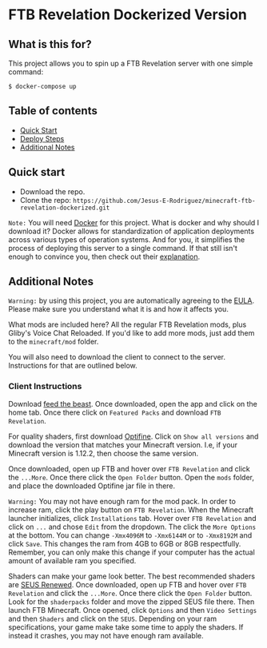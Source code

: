 # FTB Revelation Dockerized Version


## What is this for?
This project allows you to spin up a FTB Revelation server with one simple command:

    $ docker-compose up
    
## Table of contents

- [Quick Start](#quick-start)
- [Deploy Steps](#local-deploy-steps)
- [Additional Notes](#additional-notes)

## Quick start

- Download the repo.
- Clone the repo: `https://github.com/Jesus-E-Rodriguez/minecraft-ftb-revelation-dockerized.git`

`Note:` You will need [Docker](https://www.docker.com/products/docker-desktop) for this project. What is docker and why should I download it?
Docker allows for standardization of application deployments across various types of operation systems. And for you, it simplifies the 
process of deploying this server to a single command. If that still isn't enough to convince you, then check out their [explanation](https://www.docker.com/resources/what-container).

## Additional Notes

`Warning:` by using this project, you are automatically agreeing to the [EULA](https://account.mojang.com/documents/minecraft_eula). Please make sure you 
understand what it is and how it affects you.

What mods are included here? All the regular FTB Revelation mods, plus Gliby's Voice Chat Reloaded. If you'd like to add more mods, 
just add them to the `minecraft/mod` folder.

You will also need to download the client to connect to the server. Instructions for that are outlined below.


### Client Instructions

Download [feed the beast](https://www.feed-the-beast.com/). Once downloaded, open the app
and click on the home tab. Once there click on `Featured Packs` and download `FTB Revelation`.

For quality shaders, first download [Optifine](https://optifine.net/downloads). 
Click on `Show all versions` and download the version that matches your Minecraft version. 
I.e, if your Minecraft version is 1.12.2, then choose the same version.

Once downloaded, open up FTB and hover over `FTB Revelation` and click the `...More`. Once there click the 
`Open Folder` button. Open the `mods` folder, and place the downloaded Optifine jar file in there.

`Warning:` You may not have enough ram for the mod pack. In order to increase ram,
click the play button on `FTB Revelation`. When the Minecraft launcher initializes, click `Installations` tab.
Hover over `FTB Revelation` and click on `...` and chose `Edit` from the dropdown. The click the `More Options`
at the bottom. You can change `-Xmx4096M` to `-Xmx6144M` or to `-Xmx8192M` and click `Save`. This changes the ram
from 4GB to 6GB or 8GB respectfully. Remember, you can only make this change
if your computer has the actual amount of available ram you specified.

Shaders can make your game look better. The best recommended shaders are [SEUS Renewed](https://www.sonicether.com/seus/).
Once downloaded, open up FTB and hover over `FTB Revelation` and click the `...More`. Once there click the 
`Open Folder` button. Look for the `shaderpacks` folder and move the zipped SEUS file there. Then launch FTB Minecraft. Once opened,
click `Options` and then `Video Settings` and then `Shaders` and click on the `SEUS`. Depending on your ram specifications, your game
make take some time to apply the shaders. If instead it crashes, you may not have enough ram available.